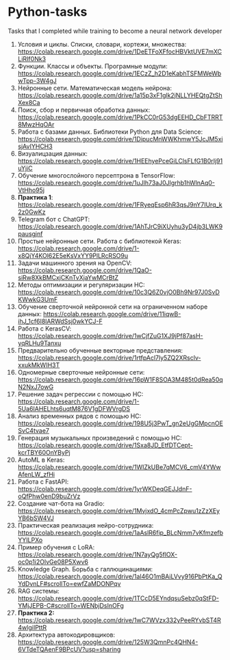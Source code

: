 # Python-tasks
Tasks that I completed while training to become a neural network developer
1. Условия и циклы. Списки, словари, кортежи, множества: https://colab.research.google.com/drive/1DeETFoXFfocHBVktUVE7mXCLiRIf0Nk3
2. Функции. Классы и объекты. Програмные модули: https://colab.research.google.com/drive/1ECzZ_h2D1eKabhTSFMWeWbwTpp-3W4gJ
3. Нейронные сети. Математическая модель нейрона: https://colab.research.google.com/drive/1a15p3xF1glk2jNLLYHEQtgZtShXex8Ca
4. Поиск, сбор и первичная обработка данных: https://colab.research.google.com/drive/1PkCC0rG53dgEEHD_CbFTRRT8MwzHqOAr
5. Работа с базами данных. Библиотеки Python для Data Science: https://colab.research.google.com/drive/1DipucMnWWKhmwY5JcJM5xisjAvIYHCH3
6. Визуалицзация данных: https://colab.research.google.com/drive/1HEEhyePceGiLClsFLfG1B0rIj91uYjiC
7. Обучение многослойного персептрона в TensorFlow: https://colab.research.google.com/drive/1uJlh73aJ0Jlgrhb1hWlnAq0-VtHho95j
8. **Практика 1**: https://colab.research.google.com/drive/1FRyeqEsp6hR3qsJ9nY7IUrq_k2z0GwKz
9. Telegram бот c ChatGPT: https://colab.research.google.com/drive/1AhTJrC9iXUyhu3yD4jb3LWK9pausgjnf
10. Простые нейронные сети. Работа с библиотекой Keras: https://colab.research.google.com/drive/1-x8QjY4KOl62E5eKsVxYY9PlLRcRSO9u
11. Задачи машинного зрения на OpenCV: https://colab.research.google.com/drive/1QaO-siRw8XkBMCxjCKnTvXjaYwMCrBtZ
12. Методы оптимизации и регуляризации НС: https://colab.research.google.com/drive/10c3Q6Z0vjO0Bh9Nr97J0SvDKWwkG3UmF
13. Обучение сверточной нейронной сети на ограниченном наборе данных: https://colab.research.google.com/drive/11iqwB-ihJ_1cf6I8lARWdSsj0wkYCJ-F
14. Работа с KerasCV: https://colab.research.google.com/drive/1wCjfZuG1XJ9jPf87asH-yqRLHu9Tanxu
15. Предварительно обученные векторные представления: https://colab.research.google.com/drive/1rtfpAcl7ly5ZQ2XRsclv-xxukMkWIH3T
16. Одномерные сверточные нейронные сети: https://colab.research.google.com/drive/16pW1F8SOA3M485t0dRea50qN2NxJ7owG
17. Решение задач регрессии с помощью НС: https://colab.research.google.com/drive/1-5Ua6IAHELhts6uqtM876V1gDFWVrgDS
18. Анализ временных рядов с помощью НС: https://colab.research.google.com/drive/198U5j3PwT_gn2eUgGMpcnOESvC4tvae7
19. Генерация музыкальных произведений с помощью НС: https://colab.research.google.com/drive/1Sxa8JD_EtfDTCept-kcrTBY60OnYByPj
20. AutoML в Keras: https://colab.research.google.com/drive/1WIZkUBe7qMCV6_cmV4YWwAfenLW_zfHi
21. Работа с FastAPI: https://colab.research.google.com/drive/1yrWKDeqGEJJdnF-oQfPhw0enD9buZrVz
22. Создание чат-бота на Gradio: https://colab.research.google.com/drive/1MvjxdO_4cmPcZpwu1zZzXEyYB6bSW4VJ
23. Практическая реализация нейро-сотрудника: https://colab.research.google.com/drive/1aAslR6fip_BLcNmm7vKfmzefbYYILPXo
24. Пример обучения с LoRA: https://colab.research.google.com/drive/1N7ayQg5flOX-oc0p1i2OlvGe08P5Xwv6
25. Knowledge Graph. Борьба с галлюцинациями: https://colab.research.google.com/drive/1al46O1mBAiLVvy916PbPtKa_QYdDvnLF#scrollTo=ewfZaMDONPqv
26. RAG системы: https://colab.research.google.com/drive/1TCcD5EYndqsuSebz0qStFD-YMjJEPB-C#scrollTo=WENbjDsInOFg
27. **Практика 2:** https://colab.research.google.com/drive/1wC7WVzx332yPeeRYvbST4R4wlgiIPttR
28. Архитектура автокодировщиков: https://colab.research.google.com/drive/125W3QmnPc4QHN4-6VTdeTQAenF9BPcUV?usp=sharing
